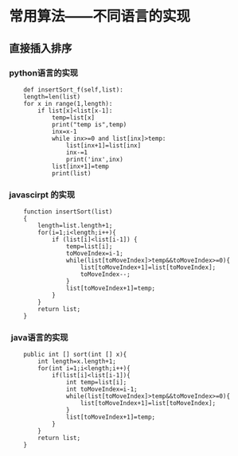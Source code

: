 # 常用算法——不同语言的实现
## 直接插入排序
###  python语言的实现 
        def insertSort_f(self,list):
		length=len(list)
		for x in range(1,length):
			if list[x]<list[x-1]:
				temp=list[x]
				print("temp is",temp)
				inx=x-1
				while inx>=0 and list[inx]>temp:
					list[inx+1]=list[inx]
					inx-=1
					print('inx',inx)
				list[inx+1]=temp
				print(list)	
### javascirpt 的实现
		function insertSort(list)
		{
			length=list.length+1;
			for(i=1;i<length;i++){
				if (list[i]<list[i-1]) {
					temp=list[i];
					toMoveIndex=i-1;
					while(list[toMoveIndex]>temp&&toMoveIndex>=0){
						list[toMoveIndex+1]=list[toMoveIndex];
						toMoveIndex--;
					}
					list[toMoveIndex+1]=temp;
				}
			}
			return list;
		}
###  java语言的实现
 		public int [] sort(int [] x){
			int length=x.length+1;
			for(int i=1;i<length;i++){
				if(list[i]<list[i-1]){
					int temp=list[i];
					int toMoveIndex=i-1;
					while(list[toMoveIndex]>temp&&toMoveIndex>=0){
						list[toMoveIndex+1]=list[toMoveIndex];
					}
					list[toMoveIndex+1]=temp;
				}
			}
			return list;
		}

